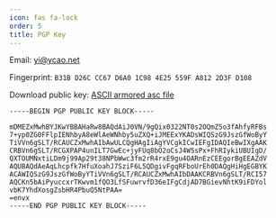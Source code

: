 ```yaml
---
icon: fas fa-lock
order: 5
title: PGP Key
---
```


Email: [yi@ycao.net](mailto:yi@ycao.net)

Fingerprint: `B31B D26C CC67 D6A0 1C98 4E25 559F A812 2D3F D108`

Download public key: [ASCII armored asc file](/yi_public.asc)

```plaintext
-----BEGIN PGP PUBLIC KEY BLOCK-----

mDMEZxMwhBYJKwYBBAHaRw8BAQdAiJ0VN/9gQix0322NT0s2OQmZ5o3fAhfyRFBs
7+yp0ZG0FFlpIENhbyA8eWlAeWNhby5uZXQ+iJMEExYKADsWIQSzG9JszGfWoByY
TiVVn6gSLT/RCAUCZxMwhAIbAwULCQgHAgIiAgYVCgkICwIEFgIDAQIeBwIXgAAK
CRBVn6gSLT/RCGXPAP4unILT7GwEc+jyFUq8bO2oCsJ4W5sPx+FhRIykiUBUIgD/
QXTOUMNxtiLDm9j99Ap29t38NPbWwc3fm2rR4rxE9gu4OARnEzCEEgorBgEEAZdV
AQUBAQdAeAqLhcpfk7HfuXoahJ7SziF6L5QDgivFgqRFboUrEh0DAQgHiHgEGBYK
ACAWIQSzG9JszGfWoByYTiVVn6gSLT/RCAUCZxMwhAIbDAAKCRBVn6gSLT/RCI57
AQCKn5bAiPyuccxrTKwvm1fQO3LfSFuwrvfD36eIFgCdjAD7BGievNhtK9iFDYol
vbK7YhdXosgZsbHR4PbuQ5NtPAA=
=envx
-----END PGP PUBLIC KEY BLOCK-----
```
